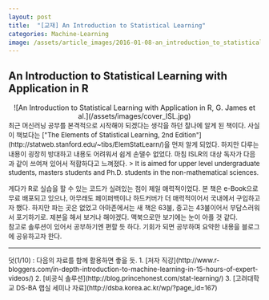 ```yaml
---
layout: post
title:  "[교재] An Introduction to Statistical Learning"
categories: Machine-Learning
image: /assets/article_images/2016-01-08-an_introduction_to_statistical_learning/MLseries.png
---
```

## An Introduction to Statistical Learning with Application in R
<center> ![An Introduction to Statistical Learning with Application in R, G. James et al.](/assets/images/cover_ISL.jpg)</center>

<font size = 2>
최근 머신러닝 공부를 본격적으로 시작해야 되겠다는 생각을 하던 찰나에 알게 된 책이다. 사실 이 책보다는 ["The Elements of Statistical Learning, 2nd Edition"](http://statweb.stanford.edu/~tibs/ElemStatLearn/)을 먼저 알게 되었다. 하지만 다루는 내용이 굉장히 방대하고 내용도 어려워서 쉽게 손댈수 없었다. 마침 ISLR의 대상 독자가 다음과 같이 쓰여져 있어서 적합하다고 느껴졌다.  
>  <font size = 2> It is aimed for upper level undergraduate students, masters students and Ph.D. students in the non-mathematical sciences.
</font>
  
게다가 R로 실습을 할 수 있는 코드가 실려있는 점이 제일 매력적이었다. 본 책은 e-Book으로 무료 배포되고 있으나, 아무래도 페이퍼백이나 하드커버가 더 매력적이어서 국내에서 구입하고자 했다. 하지만 파는 곳은 없었고 아마존에서는 새 책은 63불, 중고는 43불이어서 부담스러워서 포기하기로. 제본을 해서 보거나 해야겠다. 맥북으로만 보기에는 눈이 아플 것 같다.  
참고로 솔루션이 있어서 공부하기엔 편할 듯 하다. 기회가 되면 공부하며 요약한 내용을 블로그에 공유하고자 한다.</font>



* * *

<font size = 2>
덧(1/10) : 다음의 자료를 함께 활용하면 좋을 듯.  
1. [저자 직강](http://www.r-bloggers.com/in-depth-introduction-to-machine-learning-in-15-hours-of-expert-videos/)  
2. [비공식 솔루션](http://blog.princehonest.com/stat-learning/)  
3. [고려대학교 DS-BA 랩실 세미나 자료](http://dsba.korea.ac.kr/wp/?page_id=167)

</font>

